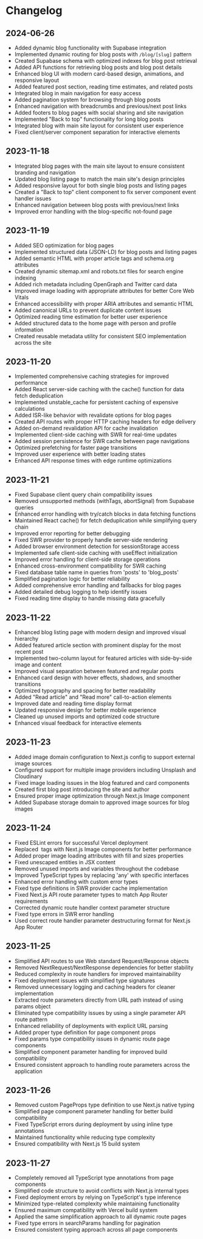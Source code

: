 # Changelog

## 2024-06-26

- Added dynamic blog functionality with Supabase integration
- Implemented dynamic routing for blog posts with `/blog/[slug]` pattern
- Created Supabase schema with optimized indexes for blog post retrieval
- Added API functions for retrieving blog posts and blog post details
- Enhanced blog UI with modern card-based design, animations, and responsive layout
- Added featured post section, reading time estimates, and related posts
- Integrated blog in main navigation for easy access
- Added pagination system for browsing through blog posts
- Enhanced navigation with breadcrumbs and previous/next post links
- Added footers to blog pages with social sharing and site navigation
- Implemented "Back to top" functionality for long blog posts
- Integrated blog with main site layout for consistent user experience
- Fixed client/server component separation for interactive elements

## 2023-11-18

- Integrated blog pages with the main site layout to ensure consistent branding and navigation
- Updated blog listing page to match the main site's design principles
- Added responsive layout for both single blog posts and listing pages
- Created a "Back to top" client component to fix server component event handler issues
- Enhanced navigation between blog posts with previous/next links
- Improved error handling with the blog-specific not-found page

## 2023-11-19

- Added SEO optimization for blog pages
- Implemented structured data (JSON-LD) for blog posts and listing pages
- Added semantic HTML with proper article tags and schema.org attributes
- Created dynamic sitemap.xml and robots.txt files for search engine indexing
- Added rich metadata including OpenGraph and Twitter card data
- Improved image loading with appropriate attributes for better Core Web Vitals
- Enhanced accessibility with proper ARIA attributes and semantic HTML
- Added canonical URLs to prevent duplicate content issues
- Optimized reading time estimation for better user experience
- Added structured data to the home page with person and profile information
- Created reusable metadata utility for consistent SEO implementation across the site

## 2023-11-20

- Implemented comprehensive caching strategies for improved performance
- Added React server-side caching with the cache() function for data fetch deduplication
- Implemented unstable_cache for persistent caching of expensive calculations
- Added ISR-like behavior with revalidate options for blog pages
- Created API routes with proper HTTP caching headers for edge delivery
- Added on-demand revalidation API for cache invalidation
- Implemented client-side caching with SWR for real-time updates
- Added session persistence for SWR cache between page navigations
- Optimized prefetching for faster page transitions
- Improved user experience with better loading states
- Enhanced API response times with edge runtime optimizations

## 2023-11-21

- Fixed Supabase client query chain compatibility issues
- Removed unsupported methods (withTags, abortSignal) from Supabase queries
- Enhanced error handling with try/catch blocks in data fetching functions
- Maintained React cache() for fetch deduplication while simplifying query chain
- Improved error reporting for better debugging
- Fixed SWR provider to properly handle server-side rendering
- Added browser environment detection for sessionStorage access
- Implemented safe client-side caching with useEffect initialization
- Improved error handling for client-side storage operations
- Enhanced cross-environment compatibility for SWR caching
- Fixed database table name in queries from 'posts' to 'blog_posts'
- Simplified pagination logic for better reliability
- Added comprehensive error handling and fallbacks for blog pages
- Added detailed debug logging to help identify issues
- Fixed reading time display to handle missing data gracefully

## 2023-11-22

- Enhanced blog listing page with modern design and improved visual hierarchy
- Added featured article section with prominent display for the most recent post
- Implemented two-column layout for featured articles with side-by-side image and content
- Improved visual separation between featured and regular posts
- Enhanced card design with hover effects, shadows, and smoother transitions
- Optimized typography and spacing for better readability
- Added "Read article" and "Read more" call-to-action elements
- Improved date and reading time display format
- Updated responsive design for better mobile experience
- Cleaned up unused imports and optimized code structure
- Enhanced visual feedback for interactive elements

## 2023-11-23

- Added image domain configuration to Next.js config to support external image sources
- Configured support for multiple image providers including Unsplash and Cloudinary
- Fixed image loading issues in the blog featured and card components
- Created first blog post introducing the site and author
- Ensured proper image optimization through Next.js Image component
- Added Supabase storage domain to approved image sources for blog images

## 2023-11-24

- Fixed ESLint errors for successful Vercel deployment
- Replaced <img> tags with Next.js Image components for better performance
- Added proper image loading attributes with fill and sizes properties
- Fixed unescaped entities in JSX content
- Removed unused imports and variables throughout the codebase
- Improved TypeScript types by replacing 'any' with specific interfaces
- Enhanced error handling with custom error types
- Fixed type definitions in SWR provider cache implementation
- Fixed Next.js API route parameter types to match App Router requirements
- Corrected dynamic route handler context parameter structure
- Fixed type errors in SWR error handling
- Used correct route handler parameter destructuring format for Next.js App Router

## 2023-11-25

- Simplified API routes to use Web standard Request/Response objects
- Removed NextRequest/NextResponse dependencies for better stability
- Reduced complexity in route handlers for improved maintainability
- Fixed deployment issues with simplified type signatures
- Removed unnecessary logging and caching headers for cleaner implementation
- Extracted route parameters directly from URL path instead of using params object
- Eliminated type compatibility issues by using a single parameter API route pattern
- Enhanced reliability of deployments with explicit URL parsing
- Added proper type definition for page component props
- Fixed params type compatibility issues in dynamic route page components
- Simplified component parameter handling for improved build compatibility
- Ensured consistent approach to handling route parameters across the application

## 2023-11-26

- Removed custom PageProps type definition to use Next.js native typing
- Simplified page component parameter handling for better build compatibility
- Fixed TypeScript errors during deployment by using inline type annotations
- Maintained functionality while reducing type complexity
- Ensured compatibility with Next.js 15 build system

## 2023-11-27

- Completely removed all TypeScript type annotations from page components
- Simplified code structure to avoid conflicts with Next.js internal types
- Fixed deployment errors by relying on TypeScript's type inference
- Minimized type-related complexity while maintaining functionality
- Ensured maximum compatibility with Vercel build system
- Applied the same simplification approach to all dynamic route pages
- Fixed type errors in searchParams handling for pagination
- Ensured consistent typing approach across all page components
